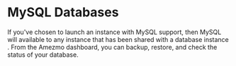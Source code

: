 # MySQL Databases

If you've chosen to launch an instance with MySQL support,
then MySQL will available to any instance that has been shared with a database instance . From the
Amezmo dashboard, you can backup, restore, and check the status of your database.

